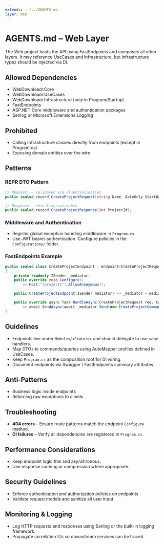 ```yaml
---
extends: ../../AGENTS.md
layer: Web
---
```


# AGENTS.md – Web Layer

The Web project hosts the API using FastEndpoints and composes all other layers. It may reference UseCases and Infrastructure, but infrastructure types should be injected via DI.

## Allowed Dependencies
- WebDownloadr.Core
- WebDownloadr.UseCases
- WebDownloadr.Infrastructure (only in Program/Startup)
- FastEndpoints
- ASP.NET Core middleware and authentication packages
- Serilog or Microsoft.Extensions.Logging

## Prohibited
- Calling Infrastructure classes directly from endpoints (except in Program.cs)
- Exposing domain entities over the wire

## Patterns

### REPR DTO Pattern

```csharp
// Request  – validated via FluentValidation
public sealed record CreateProjectRequest(string Name, DateOnly StartDate);

// Response – thin & serializable
public sealed record CreateProjectResponse(int ProjectId);
```

### Middleware and Authentication
- Register global exception handling middleware in `Program.cs`.
- Use JWT bearer authentication. Configure policies in the `Configurations/` folder.

### FastEndpoints Example

```csharp
public sealed class CreateProjectEndpoint : Endpoint<CreateProjectRequest, CreateProjectResponse>
{
    private readonly ISender _mediator;
    public override void Configure()
        => Post("/projects").AllowAnonymous();

    public CreateProjectEndpoint(ISender mediator) => _mediator = mediator;

    public override async Task HandleAsync(CreateProjectRequest req, CancellationToken ct)
        => await SendAsync(await _mediator.Send(new CreateProjectCommand(req.Name, req.StartDate), ct));
}
```

## Guidelines
- Endpoints live under `Modules/<Feature>` and should delegate to use case handlers.
- Map DTOs to commands/queries using AutoMapper profiles defined in UseCases.
- Keep `Program.cs` as the composition root for DI wiring.
- Document endpoints via Swagger / FastEndpoints summary attributes.

## Anti‑Patterns
- Business logic inside endpoints
- Returning raw exceptions to clients

## Troubleshooting
- **404 errors** – Ensure route patterns match the endpoint `Configure` method.
- **DI failures** – Verify all dependencies are registered in `Program.cs`.

## Performance Considerations
- Keep endpoint logic thin and asynchronous.
- Use response caching or compression where appropriate.

## Security Guidelines
- Enforce authentication and authorization policies on endpoints.
- Validate request models and sanitize all user input.

## Monitoring & Logging
- Log HTTP requests and responses using Serilog or the built-in logging framework.
- Propagate correlation IDs so downstream services can be traced.
